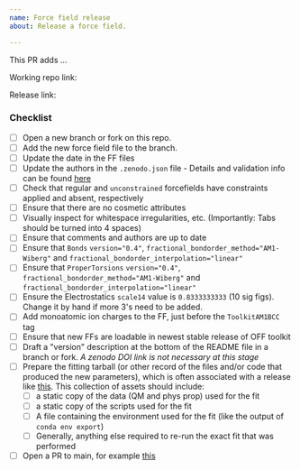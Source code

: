 ```yaml
---
name: Force field release
about: Release a force field.

---
```


This PR adds ...

Working repo link:

Release link:

### Checklist

- [ ] Open a new branch or fork on this repo. 
- [ ] Add the new force field file to the branch. 
- [ ] Update the date in the FF files
- [ ] Update the authors in the `.zenodo.json` file - Details and validation info can be found [here](https://developers.zenodo.org/#add-metadata-to-your-github-repository-release)
- [ ] Check that regular and `unconstrained` forcefields have constraints applied and absent, respectively
- [ ] Ensure that there are no cosmetic attributes
- [ ] Visually inspect for whitespace irregularities, etc. (Importantly: Tabs should be turned into 4 spaces)
- [ ] Ensure that comments and authors are up to date
- [ ] Ensure that `Bonds` `version="0.4"`, `fractional_bondorder_method="AM1-Wiberg"` and `fractional_bondorder_interpolation="linear"`
- [ ] Ensure that `ProperTorsions` `version="0.4"`, `fractional_bondorder_method="AM1-Wiberg"` and `fractional_bondorder_interpolation="linear"`
- [ ] Ensure the Electrostatics `scale14` value is `0.8333333333` (10 sig figs). Change it by hand if more 3's need to be added. 
- [ ] Add monoatomic ion charges to the FF, just before the `ToolkitAM1BCC` tag
- [ ] Ensure that new FFs are loadable in newest stable release of OFF toolkit
- [ ] Draft a "version" description at the bottom of the README file in a branch or fork. _A zenodo DOI link is not necessary at this stage_
- [ ] Prepare the fitting tarball (or other record of the files and/or code that produced the new parameters), which is often associated with a release like [this](https://github.com/openforcefield/openforcefield-forcebalance/releases/tag/v1.0.0-RC2). This collection of assets should include:
    - [ ] a static copy of the data (QM and phys prop) used for the fit
    - [ ] a static copy of the scripts used for the fit
    - [ ] A file containing the environment used for the fit (like the output of `conda env export`)
    - [ ] Generally, anything else required to re-run the exact fit that was performed
- [ ] Open a PR to main, for example [this](https://github.com/openforcefield/openforcefields/pull/6)
